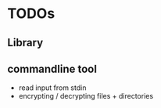 # TODOs

## Library

## commandline tool

- read input from stdin
- encrypting / decrypting files + directories